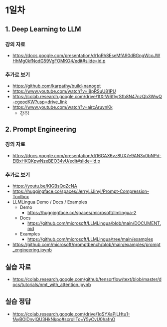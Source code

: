 # 1일차

## 1. Deep Learning to LLM
### 강의 자료
- https://docs.google.com/presentation/d/1qRh8EseMfA90dBGngWcoJWHhMg0kfNodG59VgFOMKO4/edit#slide=id.p

### 추가로 보기
- https://github.com/karpathy/build-nanogpt
- https://www.youtube.com/watch?v=l8pRSuU81PU
- https://colab.research.google.com/drive/1tXrW6flyrSfb8N47nzQb3WwQ-cgeodKW?usp=drive_link
- https://www.youtube.com/watch?v=aircAruvnKk
  - 강추!

## 2. Prompt Engineering
### 강의 자료
- https://docs.google.com/presentation/d/16GAX6vz8UX7e9AN3x0bNPd-ElBxHKQKpwNzeBEO34vU/edit#slide=id.p

### 추가로 보기
- https://youtu.be/KIGBsQqZcNA
- https://huggingface.co/spaces/JerryLiJinyi/Prompt-Compression-Toolbox
- LLMLingua Demo / Docs / Examples
  - Demo
    - https://huggingface.co/spaces/microsoft/llmlingua-2
  - Docs
    - https://github.com/microsoft/LLMLingua/blob/main/DOCUMENT.md
  - Examples
    - https://github.com/microsoft/LLMLingua/tree/main/examples
- https://github.com/microsoft/promptbench/blob/main/examples/prompt_engineering.ipynb



## 실습 자료
- https://colab.research.google.com/github/tensorflow/text/blob/master/docs/tutorials/nmt_with_attention.ipynb

## 실습 정답
- https://colab.research.google.com/drive/1qSYXaPjLHtu1-fAyBOlDnylQU3HkNkpo#scrollTo=Y5yCvU0hafnO